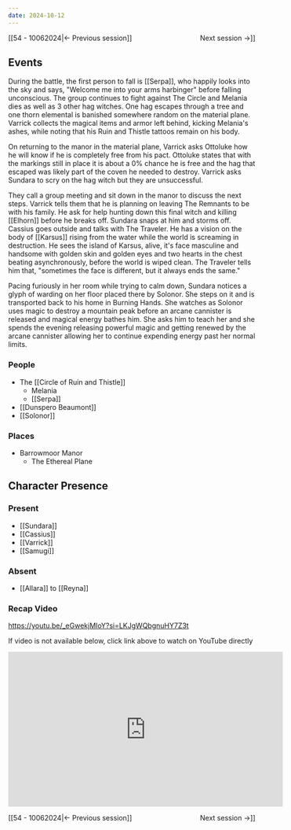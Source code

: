 ```yaml
---
date: 2024-10-12
---
```

[[54 - 10062024|← Previous session]] <span style="float: right;">Next session →]]</span>

## Events
During the battle, the first person to fall is [[Serpa]], who happily looks into the sky and says, "Welcome me into your arms harbinger" before falling unconscious. The group continues to fight against The Circle and Melania dies as well as 3 other hag witches. One hag escapes through a tree and one thorn elemental is banished somewhere random on the material plane. Varrick collects the magical items and armor left behind, kicking Melania's ashes, while noting that his Ruin and Thistle tattoos remain on his body. 

On returning to the manor in the material plane, Varrick asks Ottoluke how he will know if he is completely free from his pact. Ottoluke states that with the markings still in place it is about a 0% chance he is free and the hag that escaped was likely part of the coven he needed to destroy. Varrick asks Sundara to scry on the hag witch but they are unsuccessful. 

They call a group meeting and sit down in the manor to discuss the next steps. Varrick tells them that he is planning on leaving The Remnants to be with his family. He ask for help hunting down this final witch and killing [[Elhorn]] before he breaks off. Sundara snaps at him and storms off. Cassius goes outside and talks with The Traveler. He has a vision on the body of [[Karsus]] rising from the water while the world is screaming in destruction. He sees the island of Karsus, alive, it's face masculine and handsome with golden skin and golden eyes and two hearts in the chest beating asynchronously, before the world is wiped clean. The Traveler tells him that, "sometimes the face is different, but it always ends the same."

Pacing furiously in her room while trying to calm down, Sundara notices a glyph of warding on her floor placed there by Solonor. She steps on it and is transported back to his home in Burning Hands. She watches as Solonor uses magic to destroy a mountain peak before an arcane cannister is released and magical energy bathes him. She asks him to teach her and she spends the evening releasing powerful magic and getting renewed by the arcane cannister allowing her to continue expending energy past her normal limits. 

### People
- The [[Circle of Ruin and Thistle]]
	- Melania
	- [[Serpa]]
- [[Dunspero Beaumont]]
- [[Solonor]]

### Places 
- Barrowmoor Manor
	- The Ethereal Plane

## Character Presence 
### Present
- [[Sundara]] 
- [[Cassius]] 
- [[Varrick]] 
- [[Samugi]]

### Absent
- [[Allara]] to [[Reyna]]

### Recap Video
https://youtu.be/_eGwekjMIoY?si=LKJgWQbgnuHY7Z3t

If video is not available below, click link above to watch on YouTube directly

<iframe width="560" height="315" src="https://www.youtube.com/embed/_eGwekjMIoY?si=LKJgWQbgnuHY7Z3t" title="YouTube video player" frameborder="0" allow="accelerometer; autoplay; clipboard-write; encrypted-media; gyroscope; picture-in-picture; web-share" referrerpolicy="strict-origin-when-cross-origin" allowfullscreen></iframe>

[[54 - 10062024|← Previous session]] <span style="float: right;">Next session →]]</span>